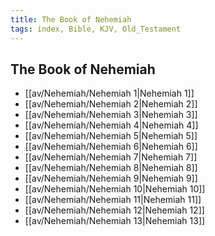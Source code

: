 ```yaml
---
title: The Book of Nehemiah
tags: index, Bible, KJV, Old_Testament
---
```


## The Book of Nehemiah

- [[av/Nehemiah/Nehemiah 1|Nehemiah 1]]
- [[av/Nehemiah/Nehemiah 2|Nehemiah 2]]
- [[av/Nehemiah/Nehemiah 3|Nehemiah 3]]
- [[av/Nehemiah/Nehemiah 4|Nehemiah 4]]
- [[av/Nehemiah/Nehemiah 5|Nehemiah 5]]
- [[av/Nehemiah/Nehemiah 6|Nehemiah 6]]
- [[av/Nehemiah/Nehemiah 7|Nehemiah 7]]
- [[av/Nehemiah/Nehemiah 8|Nehemiah 8]]
- [[av/Nehemiah/Nehemiah 9|Nehemiah 9]]
- [[av/Nehemiah/Nehemiah 10|Nehemiah 10]]
- [[av/Nehemiah/Nehemiah 11|Nehemiah 11]]
- [[av/Nehemiah/Nehemiah 12|Nehemiah 12]]
- [[av/Nehemiah/Nehemiah 13|Nehemiah 13]]

